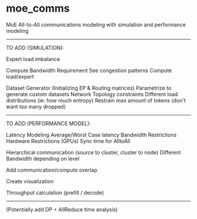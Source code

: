 # moe_comms
MoE All-to-All communications modeling with simulation and performance modeling

-----------------------------

TO ADD (SIMULATION):

Expert load imbalance

Compute Bandwidth Requirement
See congestion patterns
Compute load/expert

Dataset Generator (Initializing EP & Routing matrices)
    Parametrize to generate custom datasets
        Network Topology constraints
        Different load distributions (ie: how much entropy)
        Restrain max amount of tokens (don't want too many dropped)

----------------------------------------------------------------------

TO ADD (PERFORMANCE MODEL):

Latency Modeling
    Average/Worst Case latency
    Bandwidth Restrictions
    Hardware Restrictions (GPUs)
    Sync time for AlltoAll 

Hierarchical communication (source to cluster, cluster to node)
    Different Bandwidth depending on level

Add communication/compute overlap

Create visualization

Throughput calculation (prefill / decode)

-----------------------------------------

(Potentially add DP + AllReduce time analysis)